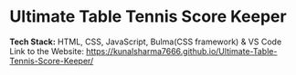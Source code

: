 # Ultimate Table Tennis Score Keeper
**Tech Stack:** HTML, CSS, JavaScript, Bulma(CSS framework) & VS Code
Link to the Website: https://kunalsharma7666.github.io/Ultimate-Table-Tennis-Score-Keeper/
